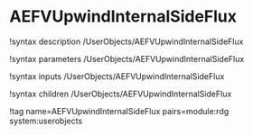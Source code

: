 # AEFVUpwindInternalSideFlux

!syntax description /UserObjects/AEFVUpwindInternalSideFlux

!syntax parameters /UserObjects/AEFVUpwindInternalSideFlux

!syntax inputs /UserObjects/AEFVUpwindInternalSideFlux

!syntax children /UserObjects/AEFVUpwindInternalSideFlux

!tag name=AEFVUpwindInternalSideFlux pairs=module:rdg system:userobjects
